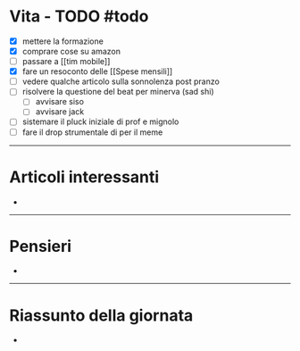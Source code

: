 # Vita - TODO #todo 
- [x] mettere la formazione
- [x] comprare cose su amazon
- [ ] passare a [[tim mobile]]
- [x] fare un resoconto delle [[Spese mensili]]
- [ ] vedere qualche articolo sulla sonnolenza post pranzo
- [ ] risolvere la questione del beat per minerva (sad shi)
    - [ ] avvisare siso
    - [ ] avvisare jack
- [ ] sistemare il pluck iniziale di prof e mignolo
- [ ] fare il drop strumentale di per il meme

---

# Articoli interessanti
- 

---

# Pensieri
- 

---

# Riassunto della giornata
- 